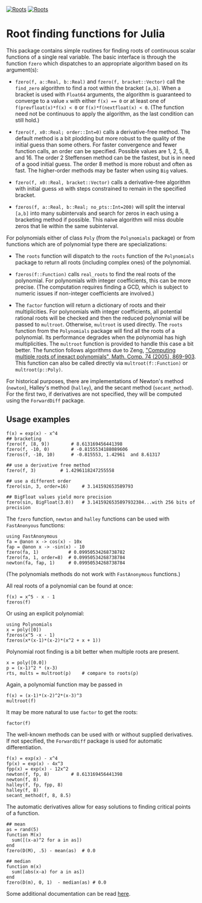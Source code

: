[![Roots](http://pkg.julialang.org/badges/Roots_0.3.svg)](http://pkg.julialang.org/?pkg=Roots&ver=0.3)
[![Roots](http://pkg.julialang.org/badges/Roots_0.4.svg)](http://pkg.julialang.org/?pkg=Roots&ver=0.4)


# Root finding functions for Julia

This package contains simple routines for finding roots of continuous
scalar functions of a single real variable. The basic interface is
through the function `fzero` which dispatches to an appropriate
algorithm based on its argument(s):

* `fzero(f, a::Real, b::Real)` and `fzero(f,
  bracket::Vector)` call the `find_zero` algorithm to find a root
  within the bracket `[a,b]`.  When a bracket is used with `Float64`
  arguments, the algorithm is guaranteed to converge to a value `x`
  with either `f(x) == 0` or at least one of `f(prevfloat(x)*f(x) < 0`
  or `f(x)*f(nextfloat(x) < 0`. (The function need not be continuous
  to apply the algorithm, as the last condition can still hold.)

* `fzero(f, x0::Real; order::Int=0)` calls a
  derivative-free method. The default method is a bit plodding but
  more robust to the quality of the initial guess than some others.
  For faster convergence and fewer function calls, an order can be
  specified. Possible values are 1, 2, 5, 8, and 16. The order 2
  Steffensen method can be the fastest, but is in need of a good
  initial guess. The order 8 method is more robust and often as
  fast. The higher-order methods may be faster when using `Big` values.

* `fzero(f, x0::Real, bracket::Vector)` calls
  a derivative-free algorithm with initial guess `x0` with steps constrained
  to remain in the specified bracket.

* `fzeros(f, a::Real, b::Real; no_pts::Int=200)` will split
  the interval `[a,b]` into many subintervals and search for zeros in
  each using a bracketing method if possible. This naive algorithm
  will miss double zeros that lie within the same subinterval.


For polynomials either of class `Poly` (from the `Polynomials`
package) or from functions which are of polynomial type there are
specializations:

* The `roots` function will dispatch to the `roots` function of the
  `Polynomials` package to return all roots (including 
  complex ones) of the polynomial.


* `fzeros(f::Function)` calls `real_roots` to find the real roots of
  the polynomial. For polynomials with integer coefficients, this can
  be more precise. (The computation requires finding a GCD, which is
  subject to numeric issues if non-integer coefficients are involved.)

* The `factor` function will return a dictionary of roots and their
  multiplicities. For polynomials with integer coefficients, all
  potential rational roots will be checked and then the reduced
  polynomial will be passed to `multroot`. Otherwise, `multroot` is
  used directly.  The `roots` function from the `Polynomials` package
  will find all the roots of a polynomial. Its performance degrades
  when the polynomial has high multiplicities. The `multroot` function
  is provided to handle this case a bit better.  The function follows
  algorithms due to Zeng,
  ["Computing multiple roots of inexact polynomials", Math. Comp. 74 (2005), 869-903](http://www.ams.org/journals/mcom/2005-74-250/S0025-5718-04-01692-8/home.html).
  This function can also be called directly via
  `multroot(f::Function)` or `multroot(p::Poly)`.



For historical purposes, there are implementations of Newton's method
(`newton`), Halley's method (`halley`), and the secant method
(`secant_method`). For the first two, if derivatives are not
specified, they will be computed using the `ForwardDiff` package.


## Usage examples

```
f(x) = exp(x) - x^4
## bracketing
fzero(f, [8, 9])		# 8.613169456441398
fzero(f, -10, 0)		# -0.8155534188089606
fzeros(f, -10, 10)		# -0.815553, 1.42961  and 8.61317 

## use a derivative free method
fzero(f, 3)			# 1.4296118247255558

## use a different order
fzero(sin, 3, order=16)		# 3.141592653589793

## BigFloat values yield more precision
fzero(sin, BigFloat(3.0))	# 3.1415926535897932384...with 256 bits of precision
```

The `fzero` function, `newton` and `halley` functions can be used with `FastAnonyous` functions:

```
using FastAnonymous
fa = @anon x -> cos(x) - 10x
fap = @anon x -> -sin(x) - 10
fzero(fa, 1)           # 0.09950534268738782
fzero(fa, 1, order=8)  # 0.09950534268738784
newton(fa, fap, 1)     # 0.09950534268738784
```

(The polynomials methods do not work with `FastAnonymous` functions.)



All real roots of a polynomial can be found at once:

```
f(x) = x^5 - x - 1
fzeros(f)
```

Or using an explicit polynomial:

```
using Polynomials
x = poly([0])
fzeros(x^5 -x - 1)
fzeros(x*(x-1)*(x-2)*(x^2 + x + 1))
```


Polynomial root finding is a bit better when multiple roots are present.

```
x = poly([0.0])
p = (x-1)^2 * (x-3)
rts, mults = multroot(p)	# compare to roots(p)
```

Again, a polynomial function may be passed in

```
f(x) = (x-1)*(x-2)^2*(x-3)^3
multroot(f)
```

It may be more natural to use `factor` to get the roots:

```
factor(f)
```


The well-known methods can be used with or without supplied
derivatives. If not specified, the `ForwardDiff` package is used for
automatic differentiation.

```
f(x) = exp(x) - x^4
fp(x) = exp(x) - 4x^3
fpp(x) = exp(x) - 12x^2
newton(f, fp, 8)		# 8.613169456441398
newton(f, 8)	
halley(f, fp, fpp, 8)
halley(f, 8)
secant_method(f, 8, 8.5)
```

The automatic derivatives allow for easy solutions to finding critical
points of a function.

```
## mean
as = rand(5)
function M(x) 
  sum([(x-a)^2 for a in as])
end
fzero(D(M), .5) - mean(as)	# 0.0

## median
function m(x) 
  sum([abs(x-a) for a in as])
end
fzero(D(m), 0, 1)  - median(as)	# 0.0
```

Some additional documentation can be read [here](http://nbviewer.ipython.org/url/github.com/JuliaLang/Roots.jl/blob/master/doc/roots.ipynb?create=1).
